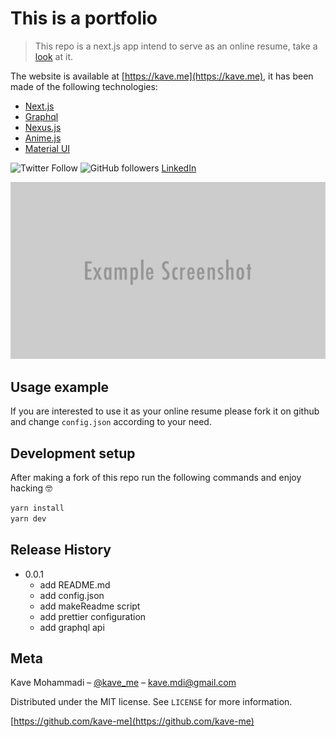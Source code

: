 # This is a portfolio

> This repo is a next.js app intend to serve as an online resume, take a [look](https://kave.me) at it.

The website is available at [https://kave.me](https://kave.me), it has been made of the following technologies:

- [Next.js](https://nextjs.org)
- [Graphql](https://graphql.org)
- [Nexus.js](https://nexusjs.org)
- [Anime.js](https://animejs.com)
- [Material UI](https://material-ui.com)

![Twitter Follow](https://img.shields.io/twitter/follow/kave_me?style=social)
![GitHub followers](https://img.shields.io/github/followers/kave-me?style=social)
[LinkedIn](https://www.linkedin.com/in/kavemohammadi)

![](portfolio.png)

## Usage example

If you are interested to use it as your online resume please fork it on github and change `config.json` according to your need.

## Development setup

After making a fork of this repo run the following commands and enjoy hacking 🤓

```sh
yarn install
yarn dev
```

## Release History

- 0.0.1
  - add README.md
  - add config.json
  - add makeReadme script
  - add prettier configuration
  - add graphql api

## Meta

Kave Mohammadi – [@kave_me](https://twitter.com/kave_me) – kave.mdi@gmail.com

Distributed under the MIT license. See `LICENSE` for more information.

[https://github.com/kave-me](https://github.com/kave-me)
